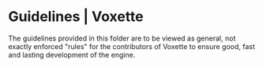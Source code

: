 # Guidelines | Voxette

The guidelines  provided in  this folder are to be viewed  as general,
not exactly enforced "rules" for the contributors of Voxette to ensure
good, fast and lasting development of the engine.
